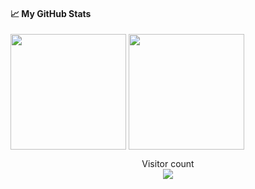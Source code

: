 #### &#x1f4c8; My GitHub Stats

<p><img align="center" src="https://github-readme-stats-one-bice.vercel.app/api?username=gnahtcouq&count_private=true&theme=tokyonight&show_icons=true&include_all_commits=true&role=OWNER,ORGANIZATION_MEMBER,COLLABORATOR" height="185px" /> <img align="center" src="https://github-readme-stats-one-bice.vercel.app/api/top-langs/?username=gnahtcouq&layout=compact&langs_count=8&theme=tokyonight&role=OWNER,COLLABORATOR" height="185px" /></p>

<p align="center"> 
  Visitor count<br>
  <img src="https://profile-counter.glitch.me/gnahtcouq/count.svg" />
</p>
